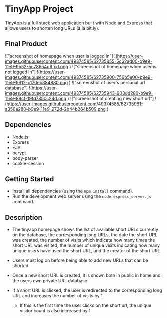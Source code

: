 # TinyApp Project

TinyApp is a full stack web application built with Node and Express that allows users to shorten long URLs (à la bit.ly).

## Final Product

!["screenshot of homepage when user is logged in"]
!(https://user-images.githubusercontent.com/49374585/62735855-5c62ad00-b9e9-11e9-9b52-5c78654d6fcd.png
)
!["screenshot of homepage when user is not logged in"]
!(https://user-images.githubusercontent.com/49374585/62735900-756b5e00-b9e9-11e9-9912-c170eb384880.png
)
!["screenshot of user's personal url database"]
!(https://user-images.githubusercontent.com/49374585/62735943-903dd280-b9e9-11e9-89cf-19fd7850c24d.png
)
!["screenshot of creating new short url"]
!(https://user-images.githubusercontent.com/49374585/62735981-a350a280-b9e9-11e9-972d-2b44b264b509.png
)

## Dependencies

- Node.js
- Express
- EJS
- bcrypt
- body-parser
- cookie-session

## Getting Started

- Install all dependencies (using the `npm install` command).
- Run the development web server using the `node express_server.js` command.

## Description
- The tinyapp homepage shows the list of available short URLs currently on the database, the corresponding long URLs, the date the short URL was created, the number of visits which indicate how many times the short URL was visited, the number of unique visits indicating how many unique users have used the short URL, and the creator of the short URL

- Users must log on before being able to add new URLs that can be shorted

- Once a new short URL is created, it is shown both in public in home and the users own private URL database

- If a short URL is clicked, the user is redirected to the corresponding long URL and increases the number of visits by 1.
  - If this is the first time the user clicks on the short url, the unique visitor count is also increased by 1
